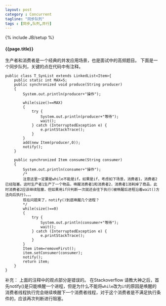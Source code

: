 ```yaml
---
layout: post
category : Concurrent
tagline: "同步队列"
tags : [同步,队列,并行]
---
```

{% include JB/setup %}

<h4>{{page.title}}</h4>
生产者和消费者是一个经典的并发应用场景，也是面试中的高频题目。
下面是一个同步队列，关键的点在代码中有注释。

	public class T_SynList extends LinkedList<Item>{
		public static int MAX=5;
		public synchronized void produce(String producer)
		{
			System.out.println(producer+"操作");
			
			while(size()==MAX)
			{
				try {
					System.out.println(producer+"等待");
					wait();
				} catch (InterruptedException e) {
					e.printStackTrace();
				}
			}
			add(new Item(producer,0));
			notify();
		}
		
		public synchronized Item consume(String consumer)
		{
			System.out.println(consumer+"操作");
			/*
			注意这里一定要是while不能是if。如果是if，考虑如下场景，消费者1，消费者2已经阻塞。这时生产者1生产了一个物品，唤醒消费者1和消费者2，消费者1消耗掉了商品，此时消费者2应该继续阻塞，但如果用if只判断一次就还会往下执行(被唤醒后进程沿着wait()方法向后执行)。。。
			现在问题来了，notify()到底唤醒几个进程？
			*/
			while(size()==0)
			{
				try {
					System.out.println(consumer+"等待");
					wait();
				} catch (InterruptedException e) {
					e.printStackTrace();
				}
			}
			Item item=removeFirst();
			item.setConsumer(consumer);
			notify();
			return item;
		}
	}

补充：
上面的注释中的观点部分是错误的。
在Stackoverflow 请教大神之后，首先notify()是只能唤醒一个进程，但是为什么不能将`while`改为`if`的原因是唤醒的消费者线程执行完会继续唤醒下一个消费者线程，对于这个消费者是不满足执行条件的，应该再次判断进行阻塞。


